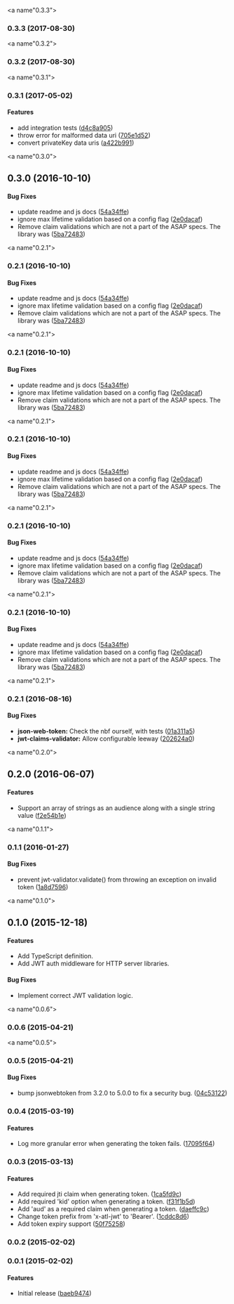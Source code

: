 <a name"0.3.3"></a>
### 0.3.3 (2017-08-30)


<a name"0.3.2"></a>
### 0.3.2 (2017-08-30)


<a name"0.3.1"></a>
### 0.3.1 (2017-05-02)


#### Features

* add integration tests ([d4c8a905](https://bitbucket.org/atlassianlabs/jwt-authentication/commits/d4c8a905ef1ae8488100db4d3f276bed718ed352))
* throw error for malformed data uri ([705e1d52](https://bitbucket.org/atlassianlabs/jwt-authentication/commits/705e1d52d8831120d8d1f9378130a8e0dc1fd3ea))
* convert privateKey data uris ([a422b991](https://bitbucket.org/atlassianlabs/jwt-authentication/commits/a422b9912ecf402f31e6dc421d69ec7851a29552))


<a name"0.3.0"></a>
## 0.3.0 (2016-10-10)


#### Bug Fixes

* update readme and js docs ([54a34ffe](https://bitbucket.org/atlassianlabs/jwt-authentication/commits/54a34ffea68df757443d44ba5e09f7361677d980))
* ignore max lifetime validation based on a config flag ([2e0dacaf](https://bitbucket.org/atlassianlabs/jwt-authentication/commits/2e0dacaf147c74bc55ca66cfe67c1528fa5d85ee))
* Remove claim validations which are not a part of the ASAP specs. The library was ([5ba72483](https://bitbucket.org/atlassianlabs/jwt-authentication/commits/5ba72483e02d78163ab2f24f899e21759e29188f))


<a name"0.2.1"></a>
### 0.2.1 (2016-10-10)


#### Bug Fixes

* update readme and js docs ([54a34ffe](https://bitbucket.org/atlassianlabs/jwt-authentication/commits/54a34ffea68df757443d44ba5e09f7361677d980))
* ignore max lifetime validation based on a config flag ([2e0dacaf](https://bitbucket.org/atlassianlabs/jwt-authentication/commits/2e0dacaf147c74bc55ca66cfe67c1528fa5d85ee))
* Remove claim validations which are not a part of the ASAP specs. The library was ([5ba72483](https://bitbucket.org/atlassianlabs/jwt-authentication/commits/5ba72483e02d78163ab2f24f899e21759e29188f))


<a name"0.2.1"></a>
### 0.2.1 (2016-10-10)


#### Bug Fixes

* update readme and js docs ([54a34ffe](https://bitbucket.org/atlassianlabs/jwt-authentication/commits/54a34ffea68df757443d44ba5e09f7361677d980))
* ignore max lifetime validation based on a config flag ([2e0dacaf](https://bitbucket.org/atlassianlabs/jwt-authentication/commits/2e0dacaf147c74bc55ca66cfe67c1528fa5d85ee))
* Remove claim validations which are not a part of the ASAP specs. The library was ([5ba72483](https://bitbucket.org/atlassianlabs/jwt-authentication/commits/5ba72483e02d78163ab2f24f899e21759e29188f))


<a name"0.2.1"></a>
### 0.2.1 (2016-10-10)


#### Bug Fixes

* update readme and js docs ([54a34ffe](https://bitbucket.org/atlassianlabs/jwt-authentication/commits/54a34ffea68df757443d44ba5e09f7361677d980))
* ignore max lifetime validation based on a config flag ([2e0dacaf](https://bitbucket.org/atlassianlabs/jwt-authentication/commits/2e0dacaf147c74bc55ca66cfe67c1528fa5d85ee))
* Remove claim validations which are not a part of the ASAP specs. The library was ([5ba72483](https://bitbucket.org/atlassianlabs/jwt-authentication/commits/5ba72483e02d78163ab2f24f899e21759e29188f))


<a name"0.2.1"></a>
### 0.2.1 (2016-10-10)


#### Bug Fixes

* update readme and js docs ([54a34ffe](https://bitbucket.org/atlassianlabs/jwt-authentication/commits/54a34ffea68df757443d44ba5e09f7361677d980))
* ignore max lifetime validation based on a config flag ([2e0dacaf](https://bitbucket.org/atlassianlabs/jwt-authentication/commits/2e0dacaf147c74bc55ca66cfe67c1528fa5d85ee))
* Remove claim validations which are not a part of the ASAP specs. The library was ([5ba72483](https://bitbucket.org/atlassianlabs/jwt-authentication/commits/5ba72483e02d78163ab2f24f899e21759e29188f))


<a name"0.2.1"></a>
### 0.2.1 (2016-10-10)


#### Bug Fixes

* update readme and js docs ([54a34ffe](https://bitbucket.org/atlassianlabs/jwt-authentication/commits/54a34ffea68df757443d44ba5e09f7361677d980))
* ignore max lifetime validation based on a config flag ([2e0dacaf](https://bitbucket.org/atlassianlabs/jwt-authentication/commits/2e0dacaf147c74bc55ca66cfe67c1528fa5d85ee))
* Remove claim validations which are not a part of the ASAP specs. The library was ([5ba72483](https://bitbucket.org/atlassianlabs/jwt-authentication/commits/5ba72483e02d78163ab2f24f899e21759e29188f))


<a name"0.2.1"></a>
### 0.2.1 (2016-08-16)


#### Bug Fixes

* **json-web-token:** Check the nbf ourself, with tests ([01a311a5](https://bitbucket.org/atlassianlabs/jwt-authentication/commits/01a311a56d6b73dd13bf84c034e30441b83ab727))
* **jwt-claims-validator:** Allow configurable leeway ([202624a0](https://bitbucket.org/atlassianlabs/jwt-authentication/commits/202624a0fbcb7bf357b5de1b33fbc89c97e2d067))


<a name"0.2.0"></a>
## 0.2.0 (2016-06-07)


#### Features

* Support an array of strings as an audience along with a single string value ([f2e54b1e](https://bitbucket.org/atlassianlabs/jwt-authentication/commits/f2e54b1ead7340154b7be53c4dba6a6f17457552))


<a name"0.1.1"></a>
### 0.1.1 (2016-01-27)


#### Bug Fixes

* prevent jwt-validator.validate() from throwing an exception on invalid token ([1a8d7596](https://bitbucket.org/atlassianlabs/jwt-authentication/commits/1a8d7596464729af0980c1a48222f26bb517d4d5))


<a name"0.1.0"></a>
## 0.1.0 (2015-12-18)


#### Features

* Add TypeScript definition.
* Add JWT auth middleware for HTTP server libraries.

#### Bug Fixes

* Implement correct JWT validation logic.


<a name"0.0.6"></a>
### 0.0.6 (2015-04-21)


<a name"0.0.5"></a>
### 0.0.5 (2015-04-21)


#### Bug Fixes

* bump jsonwebtoken from 3.2.0 to 5.0.0 to fix a security bug. ([04c53122](https://bitbucket.org/atlassianlabs/jwt-authentication/commits/04c53122acd8c88881c1cf78b452ca9ede3ccda7))



<a name="0.0.4"></a>
### 0.0.4 (2015-03-19)


#### Features

* Log more granular error when generating the token fails. ([17095f64](https://bitbucket.org/atlassianlabs/jwt-authentication/commits/17095f64bc4b29493deeae752a90aceb7e7db923))


<a name="0.0.3"></a>
### 0.0.3 (2015-03-13)


#### Features

* Add required jti claim when generating token. ([1ca5fd9c](https://bitbucket.org/atlassianlabs/jwt-authentication/commits/1ca5fd9c723fb36e46ea9526a59263b2a6c8cc21))
* Add required 'kid' option when generating a token. ([f31f1b5d](https://bitbucket.org/atlassianlabs/jwt-authentication/commits/f31f1b5ddf67431f231842d18936082c090ae79c))
* Add 'aud' as a required claim when generating a token. ([daeffc9c](https://bitbucket.org/atlassianlabs/jwt-authentication/commits/daeffc9cb784d3b869d45c53aaf0f69d7ddb6c83))
* Change token prefix from 'x-atl-jwt' to 'Bearer'. ([1cddc8d6](https://bitbucket.org/atlassianlabs/jwt-authentication/commits/1cddc8d696b9dac2da99f1250562e26677202162))
* Add token expiry support ([50f75258](https://bitbucket.org/atlassianlabs/jwt-authentication/commits/50f752588c4500d4b4b1259b87c1e35349c610fd))


<a name="0.0.2"></a>
### 0.0.2 (2015-02-02)


<a name="0.0.1"></a>
### 0.0.1 (2015-02-02)


#### Features

* Initial release ([baeb9474](https://bitbucket.org/atlassianlabs/jwt-authentication/commits/baeb94747d31800c0ed4d4e517425b2cdad300fa))


 